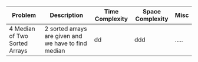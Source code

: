Problem | Description | Time Complexity | Space Complexity | Misc 
--- | --- | --- | --- |---  
4 Median of Two Sorted Arrays |  2 sorted arrays are given and we have to find median | dd  |  ddd  | .....  
